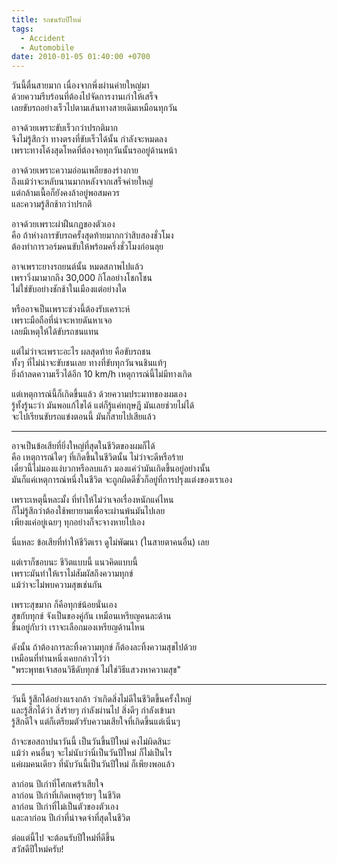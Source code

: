 ```yaml
---
title: รถชนรับปีใหม่
tags:
  - Accident
  - Automobile
date: 2010-01-05 01:40:00 +0700
---
```


วันนี้ตื่นสายมาก เนื่องจากพึ่งผ่านค่ายใหญ่มา  
ด้วยความรีบร้อนที่ต้องไปจัดการงานเก่าให้เสร็จ  
เลยขับรถอย่างเร็วไปตามเส้นทางสายเดิมเหมือนทุกวัน

อาจด้วยเพราะขับเร็วกว่าปรกติมาก  
จึงไม่รู้สึกว่า ทางตรงที่ขับเร็วได้นั้น กำลังจะหมดลง  
เพราะทางโค้งสุดโหดที่ต้องจอทุกวันนั้นรออยู่ด้านหน้า

อาจด้วยเพราะความอ่อนเพลียของร่างกาย  
ถึงแม้ว่าจะหลับนานมากหลังจากเสร็จค่ายใหญ่  
แต่กล้ามเนื้อก็ยังคงล้าอยู่พอสมควร  
และความรู้สึกช้ากว่าปรกติ

อาจด้วยเพราะผ่าฝืนกฏของตัวเอง  
คือ ถ้าห่างการขับรถครั้งสุดท้ายมากกว่าสิบสองชั่วโมง  
ต้องทำการวอร์มคนขับให้พร้อมครึ่งชั่วโมงก่อนลุย

อาจเพราะยางรถยนต์นั้น หมดสภาพไปแล้ว  
เพราวิ่งมามากถึง 30,000 กิโลอย่างโชกโชน  
ไม่ใช่ขับอย่างชักช้าในเมืองแต่อย่างใด

หรืออาจเป็นเพราะช่วงนี้ต้องรับเคราะห์  
เพราะมือถือที่น่าจะหายดันหาเจอ  
เลยมีเหตุให้ได้ขับรถชนแทน

แต่ไม่ว่าจะเพราะอะไร ผลสุดท้าย คือขับรถชน  
ทั้งๆ ที่ไม่น่าจะขับชนเลย ทางที่ขับทุกวันจนชินแท้ๆ  
ยิ่งถ้าลดความเร็วได้อีก 10 km/h เหตุการณ์นี้ไม่มีทางเกิด

แต่เหตุการณ์นี้ก็เกิดขึ้นแล้ว ด้วยความประมาทของผมเอง  
รู้ทั้งรู้นะว่า มันพอแก้ไขได้ แต่ก็รู้แค่ทฤษฎี มันเลยช่วยไม่ได้  
จะไปเรียนขับรถแข่งตอนนี้ มันก็สายไปเสียแล้ว

---

อาจเป็นข้อเสียที่ยิ่งใหญ่ที่สุดในชีวิตของผมก็ได้  
คือ เหตุการณ์ใดๆ ที่เกิดขึ้นในชีวิตนั้น ไม่ว่าจะดีหรือร้าย  
เดี๋ยวนี้ไม่มองแง่บวกหรือลบแล้ว มองแค่ว่ามันเกิดขึ้นอยู่อย่างนั้น  
มันก็แค่เหตุการณ์หนึ่งในชีวิต จะถูกผิดดีชั่วก็อยู่ที่การปรุงแต่งของเราเอง

เพราะเหตุนี้หละมั้ง ที่ทำให้ไม่ว่าเจอเรื่องหนักแค่ไหน  
ก็ไม่รู้สึกว่าต้องใช้พยายามเพื่อจะผ่านพ้นมันไปเลย  
เพียงแค่อยู่เฉยๆ ทุกอย่างก็จะจางหายไปเอง

นี่แหละ ข้อเสียที่ทำให้ชีวิตเรา ดูไม่พัฒนา (ในสายตาคนอื่น) เลย

แต่เราก็ชอบนะ ชีวิตแบบนี้ แนวคิดแบบนี้  
เพราะมันทำให้เราไม่สัมผัสถึงความทุกข์  
แม้ว่าจะไม่พบความสุขเช่นกัน

เพราะสุขมาก ก็คือทุกข์น้อยนั่นเอง  
สุขกับทุกข์ จังเป็นของคู่กัน เหมือนเหรียญคนละด้าน  
ขึ้นอยู่กับว่า เราจะเลือกมองเหรียญด้านไหน

ดังนั้น ถ้าต้องการละทิ้งความทุกข์ ก็ต้องละทิ้งความสุขไปด้วย  
เหมือนที่ท่านหนึ่งเคยกล่าวไว้ว่า  
"พระพุทธเจ้าสอนวิธีดับทุกข์ ไม่ใช่วิธีแสวงหาความสุข"

---

วันนี้ รู้สึกได้อย่างแรงกล้า ว่าเกิดสิ่งไม่ดีในชีวิตขึ้นครั้งใหญ่  
และรู้สึกได้ว่า สิ่งร้ายๆ กำลังผ่านไป สิ่งดีๆ กำลังเข้ามา  
รู้สึกดีใจ แต่ก็เตรียมตัวรับความเสียใจที่เกิดขึ้นแต่เนิ่นๆ

ถ้าจะขอสถาปนาวันนี้ เป็นวันขึ้นปีใหม่ คงไม่ผิดสินะ  
แม้ว่า คนอื่นๆ จะไม่นับว่านี่เป็นวันปีใหม่ ก็ไม่เป็นไร  
แค่ผมคนเดียว ที่นับวันนี้เป็นวันปีใหม่ ก็เพียงพอแล้ว

ลาก่อน ปีเก่าที่โศกเศร้าเสียใจ  
ลาก่อน ปีเก่าที่เกิดเหตุร้ายๆ ในชีวิต  
ลาก่อน ปีเก่าที่ไม่เป็นตัวของตัวเอง  
และลาก่อน ปีเก่าที่น่าจดจำที่สุดในชีวิต

ต่อแต่นี้ไป จะต้อนรับปีใหม่ที่ดีขึ้น  
สวัสดีปีใหม่ครับ!
